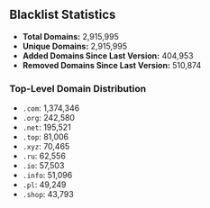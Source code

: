 ## Blacklist Statistics

- **Total Domains:** 2,915,995
- **Unique Domains:** 2,915,995
- **Added Domains Since Last Version:** 404,953
- **Removed Domains Since Last Version:** 510,874

### Top-Level Domain Distribution

-  `.com`: 1,374,346
-  `.org`: 242,580
-  `.net`: 195,521
-  `.top`: 81,006
-  `.xyz`: 70,465
-  `.ru`: 62,556
-  `.io`: 57,503
-  `.info`: 51,096
-  `.pl`: 49,249
-  `.shop`: 43,793
